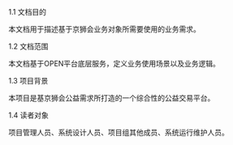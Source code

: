 1.1    文档目的

本文档用于描述基于京狮会业务对象所需要使用的业务需求。

1.2    文档范围

本文档基于OPEN平台底层服务，定义业务使用场景以及业务逻辑。

1.3    项目背景

本项目是基京狮会公益需求所打造的一个综合性的公益交易平台。

1.4    读者对象

项目管理人员、系统设计人员、项目组其他成员、系统运行维护人员。

